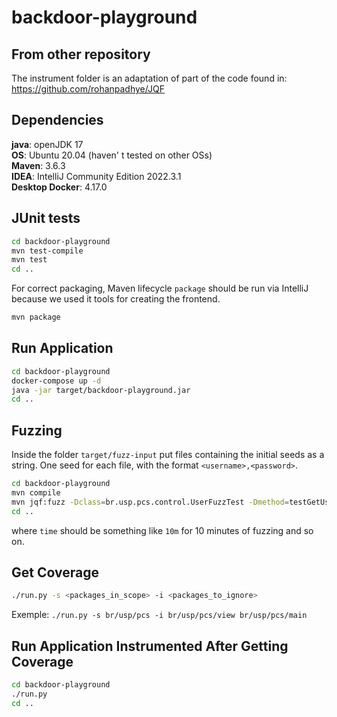 # backdoor-playground
## From other repository
The instrument folder is an adaptation of part of the code found in: https://github.com/rohanpadhye/JQF

## Dependencies
**java**: openJDK 17</br>
**OS**: Ubuntu 20.04 (haven' t tested on other OSs)</br>
**Maven**: 3.6.3</br>
**IDEA**: IntelliJ Community Edition 2022.3.1</br>
**Desktop Docker**: 4.17.0</br>

## JUnit tests
```bash
cd backdoor-playground
mvn test-compile
mvn test
cd ..
```

For correct packaging, Maven lifecycle `package` should be run via IntelliJ because we used it tools for creating the frontend.

```bash
mvn package
```

## Run Application
```bash
cd backdoor-playground
docker-compose up -d
java -jar target/backdoor-playground.jar
cd ..
```

## Fuzzing
Inside the folder `target/fuzz-input` put files containing the initial seeds as a string. One seed for each file, with the format `<username>,<password>`.

```bash
cd backdoor-playground
mvn compile
mvn jqf:fuzz -Dclass=br.usp.pcs.control.UserFuzzTest -Dmethod=testGetUser -Din=target/fuzz-input/ -Dtime=<time>
cd ..
```
where `time` should be something like `10m` for 10 minutes of fuzzing and so on.

## Get Coverage
```bash
./run.py -s <packages_in_scope> -i <packages_to_ignore>
```
Exemple: `./run.py -s br/usp/pcs -i br/usp/pcs/view br/usp/pcs/main`

## Run Application Instrumented After Getting Coverage
```bash
cd backdoor-playground
./run.py
cd ..
```
